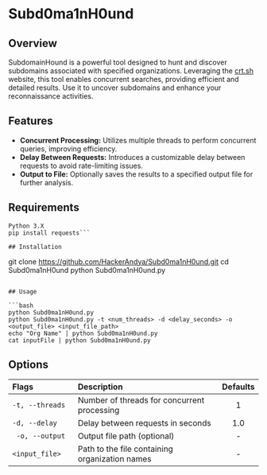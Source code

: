 # Subd0ma1nH0und

## Overview

SubdomainHound is a powerful tool designed to hunt and discover subdomains associated with specified organizations. Leveraging the [crt.sh](https://crt.sh) website, this tool enables concurrent searches, providing efficient and detailed results. Use it to uncover subdomains and enhance your reconnaissance activities.

## Features

- **Concurrent Processing:** Utilizes multiple threads to perform concurrent queries, improving efficiency.
- **Delay Between Requests:** Introduces a customizable delay between requests to avoid rate-limiting issues.
- **Output to File:** Optionally saves the results to a specified output file for further analysis.

## Requirements
```
Python 3.X
pip install requests```

## Installation

```
git clone https://github.com/HackerAndya/Subd0ma1nH0und.git
cd Subd0ma1nH0und
python Subd0ma1nH0und.py
```

## Usage

```bash
python Subd0ma1nH0und.py
python Subd0ma1nH0und.py -t <num_threads> -d <delay_seconds> -o <output_file> <input_file_path>
echo "Org Name" | python Subd0ma1nH0und.py
cat inputFile | python Subd0ma1nH0und.py
```

## Options
| Flags              | Description | Defaults |
| :---------------- | :------ | :----: |
|`-t, --threads  ` |Number of threads for concurrent processing   | 1 |
|` -d, --delay `  |   Delay between requests in seconds	   | 1.0 |
|` -o, --output`  |  Output file path (optional)	   | - |
| `<input_file>` |  Path to the file containing organization names| - |
